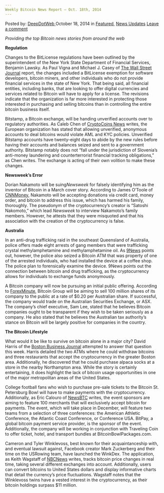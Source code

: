 ```yaml
---
Weekly Bitcoin News Report – Oct. 18th, 2014
---
```

<article class="post-listing post-7418 post type-post status-publish format-standard has-post-thumbnail hentry category-deepdot-news category-news-updates tag-17th tag-1779 tag-bitcoin tag-news tag-oct tag-report tag-weekly">
    <div class="post-inner">
        <span>Posted by: <a href="https://www.deepdotweb.com/author/admin/" title="">DeepDotWeb </a></span>
    <span>October 18, 2014</span>
    <span>in <a href="https://www.deepdotweb.com/category/deepdot-news/" rel="category tag">Featured</a>, <a href="https://www.deepdotweb.com/category/news-updates/" rel="category tag">News Updates</a></span>
    <span><a href="https://www.deepdotweb.com/2014/10/18/weekly-bitcoin-news-report-oct-18th-2014/#respond">Leave a comment</a></span>
    </p>
    <div class="clear"></div>
    <div class="entry">
    <p><em>Providing the top Bitcoin news stories from around the web</em></p>
    <p><strong>Regulation</strong></p>
    <p>Changes to the BitLicense regulations have been outlined by the superintendent of the New York State Department of Financial Services, Benjamin Lawsky. As Paul Vigna and Michael J. Casey of <a href="http://blogs.wsj.com/moneybeat/2014/10/14/bitbeat-lawsky-outlines-changes-to-bitlicense/">The Wall Street Journal</a> report, the changes included a BitLicense exemption for software developers, bitcoin miners, and other individuals who do not provide financial services in the state of New York. That being said, all financial entities, including banks, that are looking to offer digital currencies and services related to Bitcoin will have to apply for a license. The revisions indicate that the organization is far more interested in protecting those interested in purchasing and selling bitcoins than in controlling the entire bitcoin business itself.</p>
    <p>Bitstamp, a Bitcoin exchange, will be handing unverified accounts over to regulatory authorities. As Caleb Chen of <a href="https://www.cryptocoinsnews.com/bitcoin-exchange-bitstamp-will-give-unverified-accounts-government/">CryptoCoins News</a> writes, the European organization has stated that allowing unverified, anonymous accounts to deal bitcoins would violate AML and KYC policies. Unverified Bitstamp accounts have twenty-eight days to abide by the new rules before having their accounts and balances seized and sent to a government authority. Bitstamp notably does not “fall under the jurisdiction of Slovenia&#8217;s anti-money laundering and counterterrorist financial tracking obligations,” as Chen writes. The exchange is acting of their own volition to make these changes.</p>
    <p><strong>Newsweek&#8217;s Error</strong></p>
    <p>Dorian Nakamoto will be suing<em>Newsweek</em> for falsely identifying him as the inventor of Bitcoin in a March cover story. According to James O&#8217;Toole of <a href="http://money.cnn.com/2014/10/14/technology/nakamoto-newsweek-bitcoin/">CNNMoney</a>, Nakamoto will be accepting donations via credit card, money order, and bitcoin to address this issue, which has harmed his family, thoroughly. The pseudonym of the cryptocurrency&#8217;s creator is “Satoshi Nakomoto,” which lead <em>Newsweek</em> to interview Nakamoto&#8217;s family members. However, he attests that they were misquoted and that his association with the creation of the cryptocurrency is false.</p>
    <p><strong>Australia</strong></p>
    <p>In an anti-drug trafficking raid in the southeast Queensland of Australia, police offers made eight arrests of gang members that were trafficking crystal methylamphetamine and methylamphetamine oil. As <a href="http://www.9news.com.au/National/2014/10/17/10/27/Anti-bikie-unit-in-Brisbane-drug-operation">9News</a> points out, however, the police also seized a Bitcoin ATM that was property of one of the arrested individuals, who had installed the device at a coffee shop. The police plan to forensically examine the device. 9News points out the connection between bitcoin and drug trafficking, as the cryptocurrency allows for individuals to exchange funds anonymously.</p>
    <p>A Bitcoin company will now be pursuing an initial public offering. According to <a href="http://www.forexminute.com/bitcoin/bitcoin-group-become-first-bitcoin-company-pursue-ipo-australia-47377">ForexMinute</a>, Bitcoin Group will be aiming to sell 100 million shares of its company to the public at a rate of $0.20 per Australian share. If successful, the company would trade on the Australian Securities Exchange, or ASX. The company&#8217;s chief executive, Sam Lee, stated that he believes Bitcoin companies ought to be transparent if they wish to be taken seriously as a company. He also stated that he believes the Australian tax authority&#8217;s stance on Bitcoin will be largely positive for companies in the country.</p>
    <p><strong>The Bitcoin Lifestyle</strong></p>
    <p>What would it be like to survive on bitcoin alone in a major city? David Harris of the <a href="http://www.bizjournals.com/boston/blog/startups/2014/10/heres-what-would-happen-if-i-had-to-survive-on.html">Boston Business Journal</a> attempted to answer that question this week. Harris detailed the two ATMs where he could withdraw bitcoins and three restaurants that accept the cryptocurrency in the greater Boston area. Additionally, he discovered that he could purchase alpaca socks at a store in the nearby Northampton area. While the story is certainly entertaining, it does highlight the lack of bitcoin usage opportunities in one of the major metropolitan areas of the United States.</p>
    <p>College football fans who wish to purchase pre-sale tickets to the Bitcoin St. Petersburg Bowl will have to make payments with the cryptocurrency. Additionally, as Eric Calouro of <a href="http://newsbtc.com/2014/10/15/bitcoin-accepted-exclusively-bitcoin-st-petersburg-bowl-ticket-pre-sale/">NewsBTC</a> writes, the event sponsors are aiming to feature 100 merchants that will exclusively accept bitcoin for payments. The event, which will take place in December, will feature two teams from a selection of three conferences: the American Athletic Conference, the Atlantic Coast Conference, or Conference USA. BitPay, a global bitcoin payment service provider, is the sponsor of the event. Additionally, the company will be working in conjunction with Traveling Coin to offer ticket, hotel, and transport bundles at BitcoinBowlPackages.com.</p>
    <p>Cameron and Tyler Winklevoss, best known for their acquaintanceship with, and eventual lawsuit against, Facebook creator Mark Zuckerberg and their time on the USRowing team, have launched the WinkDex. The application, as Keith Wagstaff of <a href="http://www.nbcnews.com/tech/mobile/winklevoss-twins-launch-bitcoin-app-called-yes-winkdex-n227306">NBCNews</a> writes, tracks bitcoin price changes in real time, taking several different exchanges into account. Additionally, users can convert bitcoins to United States dollars and display informative charts that detail the currency&#8217;s price fluctuations. Wagstaff notes that the Winklevoss twins have a vested interest in the cryptocurrency, as their bitcoin holdings surpass $11 million.</p>
    </div>
    <span style="display:none"><a href="https://www.deepdotweb.com/tag/17th/" rel="tag">17th</a> <a href="https://www.deepdotweb.com/tag/2014/" rel="tag">2014</a> <a href="https://www.deepdotweb.com/tag/bitcoin/" rel="tag">bitcoin</a> <a href="https://www.deepdotweb.com/tag/news/" rel="tag">news</a> <a href="https://www.deepdotweb.com/tag/oct/" rel="tag">oct</a> <a href="https://www.deepdotweb.com/tag/report/" rel="tag">report</a> <a href="https://www.deepdotweb.com/tag/weekly/" rel="tag">weekly</a></span> <span style="display:none" class="updated">2014-10-18</span>
    <div style="display:none" class="vcard author" itemprop="author" itemscope itemtype="http://schema.org/Person"><strong class="fn" itemprop="name"><a href="https://www.deepdotweb.com/author/admin/" title="Posts by DeepDotWeb" rel="author">DeepDotWeb</a></strong></div>
    </div>
</article>

